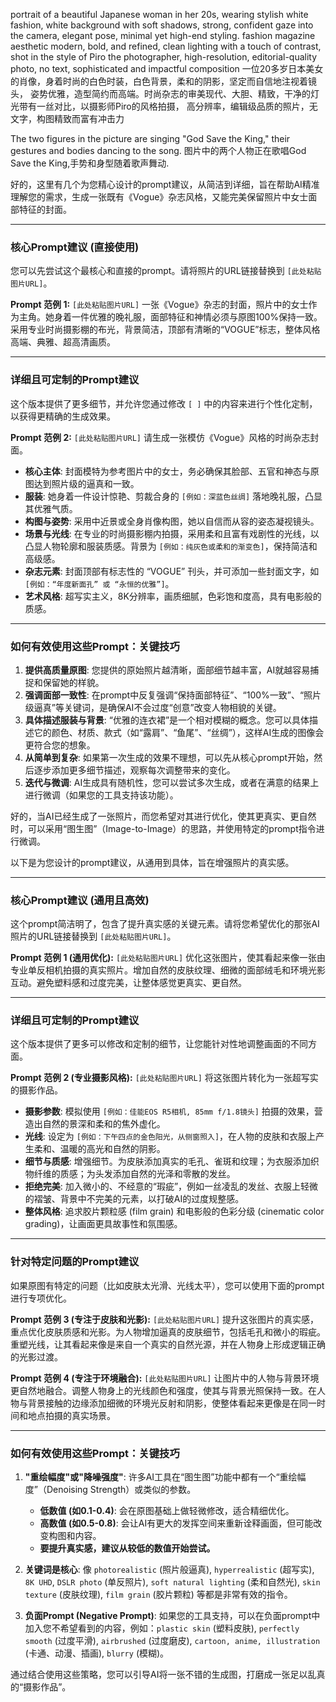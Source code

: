 

portrait of a beautiful Japanese woman in her 20s, wearing stylish white fashion, white background with soft shadows, strong, confident gaze into the camera, 
elegant pose, minimal yet high-end styling. fashion magazine aesthetic modern, bold, and refined, clean lighting with a touch of contrast, shot in the style of Piro the photographer, 
high-resolution, editorial-quality photo, no text, sophisticated and impactful composition
一位20多岁日本美女的肖像，身着时尚的白色时装，白色背景，柔和的阴影，坚定而自信地注视着镜头，
姿势优雅，造型简约而高端。时尚杂志的审美现代、大胆、精致，干净的灯光带有一丝对比，以摄影师Piro的风格拍摄，
高分辨率，编辑级品质的照片，无文字，构图精致而富有冲击力


The two figures in the picture are singing "God Save the King," their gestures and bodies dancing to the song.
图片中的两个人物正在歌唱God Save the King,手势和身型随着歌声舞动.


好的，这里有几个为您精心设计的prompt建议，从简洁到详细，旨在帮助AI精准理解您的需求，生成一张既有《Vogue》杂志风格，又能完美保留照片中女士面部特征的封面。

---

### 核心Prompt建议 (直接使用)

您可以先尝试这个最核心和直接的prompt。请将照片的URL链接替换到 `[此处粘贴图片URL]`。

**Prompt 范例 1:**
`[此处粘贴图片URL]` 一张《Vogue》杂志的封面，照片中的女士作为主角。她身着一件优雅的晚礼服，面部特征和神情必须与原图100%保持一致。采用专业时尚摄影棚的布光，背景简洁，顶部有清晰的“VOGUE”标志，整体风格高端、典雅、超高清画质。

---

### 详细且可定制的Prompt建议

这个版本提供了更多细节，并允许您通过修改 `[ ]` 中的内容来进行个性化定制，以获得更精确的生成效果。

**Prompt 范例 2:**
`[此处粘贴图片URL]` 请生成一张模仿《Vogue》风格的时尚杂志封面。
*   **核心主体**: 封面模特为参考图片中的女士，务必确保其脸部、五官和神态与原图达到照片级的逼真和一致。
*   **服装**: 她身着一件设计惊艳、剪裁合身的 `[例如：深蓝色丝绸]` 落地晚礼服，凸显其优雅气质。
*   **构图与姿势**: 采用中近景或全身肖像构图，她以自信而从容的姿态凝视镜头。
*   **场景与光线**: 在专业的时尚摄影棚内拍摄，采用柔和且富有戏剧性的光线，以凸显人物轮廓和服装质感。背景为 `[例如：纯灰色或柔和的渐变色]`，保持简洁和高级感。
*   **杂志元素**: 封面顶部有标志性的 “VOGUE” 刊头，并可添加一些封面文字，如 `[例如：“年度新面孔” 或 “永恒的优雅”]`。
*   **艺术风格**: 超写实主义，8K分辨率，画质细腻，色彩饱和度高，具有电影般的质感。

---

### 如何有效使用这些Prompt：关键技巧

1.  **提供高质量原图**: 您提供的原始照片越清晰，面部细节越丰富，AI就越容易捕捉和保留她的样貌。
2.  **强调面部一致性**: 在prompt中反复强调“保持面部特征”、“100%一致”、“照片级逼真”等关键词，是确保AI不会过度“创意”改变人物相貌的关键。
3.  **具体描述服装与背景**: “优雅的连衣裙”是一个相对模糊的概念。您可以具体描述它的颜色、材质、款式（如“露肩”、“鱼尾”、“丝绸”），这样AI生成的图像会更符合您的想象。
4.  **从简单到复杂**: 如果第一次生成的效果不理想，可以先从核心prompt开始，然后逐步添加更多细节描述，观察每次调整带来的变化。
5.  **迭代与微调**: AI生成具有随机性，您可以尝试多次生成，或者在满意的结果上进行微调（如果您的工具支持该功能）。



好的，当AI已经生成了一张照片，而您希望对其进行优化，使其更真实、更自然时，可以采用“图生图”（Image-to-Image）的思路，并使用特定的prompt指令进行微调。

以下是为您设计的prompt建议，从通用到具体，旨在增强照片的真实感。

---

### 核心Prompt建议 (通用且高效)

这个prompt简洁明了，包含了提升真实感的关键元素。请将您希望优化的那张AI照片的URL链接替换到 `[此处粘贴图片URL]`。

**Prompt 范例 1 (通用优化):**
`[此处粘贴图片URL]` 优化这张图片，使其看起来像一张由专业单反相机拍摄的真实照片。增加自然的皮肤纹理、细微的面部绒毛和环境光影互动。避免塑料感和过度完美，让整体感觉更真实、更自然。

---

### 详细且可定制的Prompt建议

这个版本提供了更多可以修改和定制的细节，让您能针对性地调整画面的不同方面。

**Prompt 范例 2 (专业摄影风格):**
`[此处粘贴图片URL]` 将这张图片转化为一张超写实的摄影作品。
*   **摄影参数**: 模拟使用 `[例如：佳能EOS R5相机, 85mm f/1.8镜头]` 拍摄的效果，营造出自然的景深和柔和的焦外虚化。
*   **光线**: 设定为 `[例如：下午四点的金色阳光，从侧窗照入]`，在人物的皮肤和衣服上产生柔和、温暖的高光和自然的阴影。
*   **细节与质感**: 增强细节。为皮肤添加真实的毛孔、雀斑和纹理；为衣服添加织物纤维的质感；为头发添加自然的光泽和零散的发丝。
*   **拒绝完美**: 加入微小的、不经意的“瑕疵”，例如一丝凌乱的发丝、衣服上轻微的褶皱、背景中不完美的元素，以打破AI的过度规整感。
*   **整体风格**: 追求胶片颗粒感 (film grain) 和电影般的色彩分级 (cinematic color grading)，让画面更具故事性和氛围感。

---

### 针对特定问题的Prompt建议

如果原图有特定的问题（比如皮肤太光滑、光线太平），您可以使用下面的prompt进行专项优化。

**Prompt 范例 3 (专注于皮肤和光影):**
`[此处粘贴图片URL]` 提升这张图片的真实感，重点优化皮肤质感和光影。为人物增加逼真的皮肤细节，包括毛孔和微小的瑕疵。重塑光线，让其看起来像是来自一个真实的自然光源，并在人物身上形成逻辑正确的光影过渡。

**Prompt 范例 4 (专注于环境融合):**
`[此处粘贴图片URL]` 让图片中的人物与背景环境更自然地融合。调整人物身上的光线颜色和强度，使其与背景光照保持一致。在人物与背景接触的边缘添加细微的环境光反射和阴影，使整体看起来更像是在同一时间和地点拍摄的真实场景。

---

### 如何有效使用这些Prompt：关键技巧

1.  **"重绘幅度"或"降噪强度"**: 许多AI工具在“图生图”功能中都有一个“重绘幅度”（Denoising Strength）或类似的参数。
    *   **低数值 (如0.1-0.4)**: 会在原图基础上做轻微修改，适合精细优化。
    *   **高数值 (如0.5-0.8)**: 会让AI有更大的发挥空间来重新诠释画面，但可能改变构图和内容。
    *   **要提升真实感，建议从较低的数值开始尝试。**

2.  **关键词是核心**: 像 `photorealistic` (照片般逼真), `hyperrealistic` (超写实), `8K UHD`, `DSLR photo` (单反照片), `soft natural lighting` (柔和自然光), `skin texture` (皮肤纹理), `film grain` (胶片颗粒) 等都是非常有效的指令。

3.  **负面Prompt (Negative Prompt)**: 如果您的工具支持，可以在负面prompt中加入您不希望看到的内容，例如：`plastic skin` (塑料皮肤), `perfectly smooth` (过度平滑), `airbrushed` (过度磨皮), `cartoon, anime, illustration` (卡通、动漫、插画), `blurry` (模糊)。

通过结合使用这些策略，您可以引导AI将一张不错的生成图，打磨成一张足以乱真的“摄影作品”。
